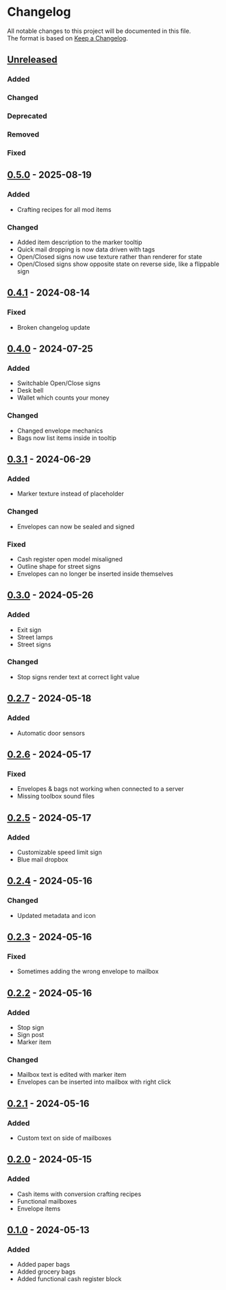 # Changelog

All notable changes to this project will be documented in this file.  
The format is based on [Keep a Changelog](https://keepachangelog.com/en/1.1.0/).

## [Unreleased]

### Added

### Changed

### Deprecated

### Removed

### Fixed

## [0.5.0] - 2025-08-19

### Added

- Crafting recipes for all mod items

### Changed

- Added item description to the marker tooltip
- Quick mail dropping is now data driven with tags
- Open/Closed signs now use texture rather than renderer for state
- Open/Closed signs show opposite state on reverse side, like a flippable sign

## [0.4.1] - 2024-08-14

### Fixed

- Broken changelog update

## [0.4.0] - 2024-07-25

### Added

- Switchable Open/Close signs
- Desk bell
- Wallet which counts your money

### Changed

- Changed envelope mechanics
- Bags now list items inside in tooltip

## [0.3.1] - 2024-06-29

### Added

- Marker texture instead of placeholder

### Changed

- Envelopes can now be sealed and signed

### Fixed

- Cash register open model misaligned
- Outline shape for street signs
- Envelopes can no longer be inserted inside themselves

## [0.3.0] - 2024-05-26

### Added

- Exit sign
- Street lamps
- Street signs

### Changed

- Stop signs render text at correct light value

## [0.2.7] - 2024-05-18

### Added

- Automatic door sensors

## [0.2.6] - 2024-05-17

### Fixed

- Envelopes & bags not working when connected to a server
- Missing toolbox sound files

## [0.2.5] - 2024-05-17

### Added

- Customizable speed limit sign
- Blue mail dropbox

## [0.2.4] - 2024-05-16

### Changed

- Updated metadata and icon

## [0.2.3] - 2024-05-16

### Fixed

- Sometimes adding the wrong envelope to mailbox

## [0.2.2] - 2024-05-16

### Added

- Stop sign
- Sign post
- Marker item

### Changed

- Mailbox text is edited with marker item
- Envelopes can be inserted into mailbox with right click

## [0.2.1] - 2024-05-16

### Added

- Custom text on side of mailboxes

## [0.2.0] - 2024-05-15

### Added

- Cash items with conversion crafting recipes
- Functional mailboxes
- Envelope items

## [0.1.0] - 2024-05-13

### Added

- Added paper bags
- Added grocery bags
- Added functional cash register block

[Unreleased]: https://github.com/andersmmg/CityEssentials/compare/v0.5.0...HEAD

[0.5.0]: https://github.com/andersmmg/CityEssentials/compare/v0.4.1...v0.5.0
[0.4.1]: https://github.com/andersmmg/CityEssentials/compare/v0.4.0...v0.4.1
[0.4.0]: https://github.com/andersmmg/CityEssentials/compare/v0.3.1...v0.4.0
[0.3.1]: https://github.com/andersmmg/CityEssentials/compare/v0.3.0...v0.3.1
[0.3.0]: https://github.com/andersmmg/CityEssentials/compare/v0.2.7...v0.3.0
[0.2.7]: https://github.com/andersmmg/CityEssentials/compare/v0.2.6...v0.2.7
[0.2.6]: https://github.com/andersmmg/CityEssentials/compare/v0.2.5...v0.2.6
[0.2.5]: https://github.com/andersmmg/CityEssentials/compare/v0.2.4...v0.2.5
[0.2.4]: https://github.com/andersmmg/CityEssentials/compare/v0.2.3...v0.2.4
[0.2.3]: https://github.com/andersmmg/CityEssentials/compare/v0.2.2...v0.2.3
[0.2.2]: https://github.com/andersmmg/CityEssentials/compare/v0.2.1...v0.2.2
[0.2.1]: https://github.com/andersmmg/CityEssentials/compare/v0.2.0...v0.2.1
[0.2.0]: https://github.com/andersmmg/CityEssentials/compare/v0.1.0...v0.2.0
[0.1.0]: https://github.com/andersmmg/CityEssentials/commits/v0.1.0
